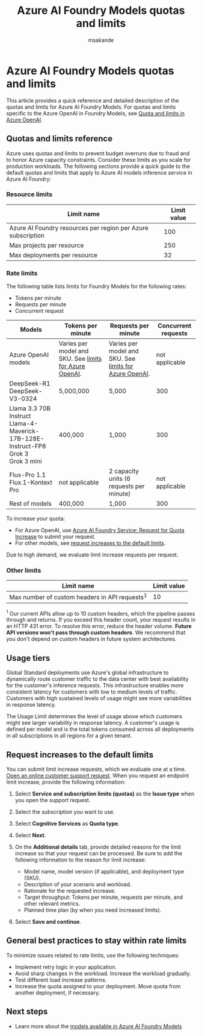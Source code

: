 ﻿---
title: Azure AI Foundry Models quotas and limits
titleSuffix: Azure AI Foundry
description: Quick reference, detailed description, and best practices on the quotas and limits for the Azure AI Foundry service.
author: msakande
ms.service: azure-ai-model-inference
ms.custom: ignite-2024, github-universe-2024
ms.topic: concept-article
ms.date: 08/14/2025
ms.author: mopeakande
ms.reviewer: shiyingfu
reviewer: swingfu
---

# Azure AI Foundry Models quotas and limits

This article provides a quick reference and detailed description of the quotas and limits for Azure AI Foundry Models. For quotas and limits specific to the Azure OpenAI in Foundry Models, see [Quota and limits in Azure OpenAI](../openai/quotas-limits.md).

## Quotas and limits reference

Azure uses quotas and limits to prevent budget overruns due to fraud and to honor Azure capacity constraints. Consider these limits as you scale for production workloads. The following sections provide a quick guide to the default quotas and limits that apply to Azure AI models inference service in Azure AI Foundry:

### Resource limits

| Limit name | Limit value |
|--|--|
| Azure AI Foundry resources per region per Azure subscription | 100 |
| Max projects per resource | 250 |
| Max deployments per resource | 32 | 

### Rate limits

The following table lists limits for Foundry Models for the following rates:

- Tokens per minute
- Requests per minute
- Concurrent request

| Models                                                                 | Tokens per minute                                   | Requests per minute                                   | Concurrent requests   |
| ---------------------------------------------------------------------- | --------------------------------------------------- | ----------------------------------------------------- | -------------------- |
| Azure OpenAI models                                                    | Varies per model and SKU. See [limits for Azure OpenAI](../openai/quotas-limits.md). | Varies per model and SKU. See [limits for Azure OpenAI](../openai/quotas-limits.md). | not applicable       |
| DeepSeek-R1<br />DeepSeek-V3-0324                                      | 5,000,000                                           | 5,000                                                 | 300                  |
| Llama 3.3 70B Instruct<br />Llama-4-Maverick-17B-128E-Instruct-FP8<br />Grok 3<br />Grok 3 mini | 400,000                                             | 1,000                                                 | 300                  |
| Flux-Pro 1.1<br />Flux.1-Kontext Pro                                   | not applicable                                      | 2 capacity units (6 requests per minute)              | not applicable       |
| Rest of models                                                         | 400,000                                             | 1,000                                                 | 300                  |

To increase your quota:

- For Azure OpenAI, use [Azure AI Foundry Service: Request for Quota Increase](https://customervoice.microsoft.com/Pages/ResponsePage.aspx?id=v4j5cvGGr0GRqy180BHbR4xPXO648sJKt4GoXAed-0pUMFE1Rk9CU084RjA0TUlVSUlMWEQzVkJDNCQlQCN0PWcu) to submit your request. 
- For other models, see [request increases to the default limits](#request-increases-to-the-default-limits). 
 
Due to high demand, we evaluate limit increase requests per request.

### Other limits

| Limit name | Limit value |
|--|--|
| Max number of custom headers in API requests<sup>1</sup> | 10 |

<sup>1</sup> Our current APIs allow up to 10 custom headers, which the pipeline passes through and returns. If you exceed this header count, your request results in an HTTP 431 error. To resolve this error, reduce the header volume. **Future API versions won't pass through custom headers**. We recommend that you don't depend on custom headers in future system architectures.

## Usage tiers

Global Standard deployments use Azure's global infrastructure to dynamically route customer traffic to the data center with best availability for the customer's inference requests. This infrastructure enables more consistent latency for customers with low to medium levels of traffic. Customers with high sustained levels of usage might see more variabilities in response latency.

The Usage Limit determines the level of usage above which customers might see larger variability in response latency. A customer's usage is defined per model and is the total tokens consumed across all deployments in all subscriptions in all regions for a given tenant.

## Request increases to the default limits

You can submit limit increase requests, which we evaluate one at a time. [Open an online customer support request](https://portal.azure.com/#blade/Microsoft_Azure_Support/HelpAndSupportBlade/newsupportrequest/). When you request an endpoint limit increase, provide the following information:

1. Select **Service and subscription limits (quotas)** as the **Issue type** when you open the support request.

1. Select the subscription you want to use.

1. Select **Cognitive Services** as **Quota type**.

1. Select **Next**.

1. On the **Additional details** tab, provide detailed reasons for the limit increase so that your request can be processed. Be sure to add the following information to the reason for limit increase:

   * Model name, model version (if applicable), and deployment type (SKU).
   * Description of your scenario and workload.
   * Rationale for the requested increase.
   * Target throughput: Tokens per minute, requests per minute, and other relevant metrics.
   * Planned time plan (by when you need increased limits).

1. Select **Save and continue**.

## General best practices to stay within rate limits

To minimize issues related to rate limits, use the following techniques:

- Implement retry logic in your application.
- Avoid sharp changes in the workload. Increase the workload gradually.
- Test different load increase patterns.
- Increase the quota assigned to your deployment. Move quota from another deployment, if necessary.

## Next steps

* Learn more about the [models available in Azure AI Foundry Models](../model-inference/concepts/models.md)
